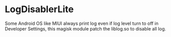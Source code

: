 # LogDisablerLite

Some Android OS like MIUI always print log even if log level turn to off in Developer Settings, this magisk module patch the liblog.so to disable all log.
